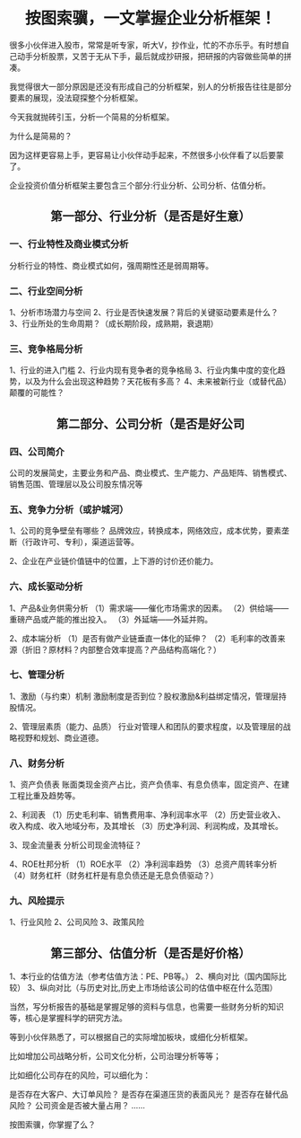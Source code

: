 # <center>按图索骥，一文掌握企业分析框架！</center>
很多小伙伴进入股市，常常是听专家，听大V，抄作业，忙的不亦乐乎。有时想自己动手分析股票，又苦于无从下手，最后就成抄研报，把研报的内容做些简单的拼凑。

我觉得很大一部分原因是还没有形成自己的分析框架，别人的分析报告往往是部分要素的展现，没法窥探整个分析框架。

今天我就抛砖引玉，分析一个简易的分析框架。

为什么是简易的？

因为这样更容易上手，更容易让小伙伴动手起来，不然很多小伙伴看了以后要蒙了。

企业投资价值分析框架主要包含三个部分:行业分析、公司分析、估值分析。
## <center>第一部分、行业分析（是否是好生意）</center> 

### 一、行业特性及商业模式分析
分析行业的特性、商业模式如何，强周期性还是弱周期等。

### 二、行业空间分析

1、分析市场潜力与空间
2、行业是否快速发展？背后的关键驱动要素是什么？
3、行业所处的生命周期？（成长期阶段，成熟期，衰退期）

### 三、竞争格局分析

1、行业的进入门槛
2、行业内现有竞争者的竞争格局
3、行业内集中度的变化趋势，以及为什么会出现这种趋势？天花板有多高？
4、未来被新行业（或替代品）颠覆的可能性？

##  <center>第二部分、公司分析（是否是好公司</center>

### 四、公司简介
公司的发展简史，主要业务和产品、商业模式、生产能力、产品矩阵、销售模式、销售范围、管理层以及公司股东情况等

### 五、竞争力分析（或护城河）
1、公司的竞争壁垒有哪些？
品牌效应，转换成本，网络效应，成本优势，要素垄断（行政许可、专利），渠道运营等。

2、企业在产业链价值链中的位置，上下游的讨价还价能力。

### 六、成长驱动分析

1、产品&业务供需分析
（1）需求端——催化市场需求的因素。
（2）供给端——重磅产品或产能的推出投入。
（3）外延端——外延并购。

2、成本端分析
（1）是否有做产业链垂直一体化的延伸？
（2）毛利率的改善来源（折旧？原材料？内部整合效率提高？产品结构高端化？）


### 七、管理分析

1、激励（与约束）机制
激励制度是否到位？股权激励&利益绑定情况，管理层持股情况。

2、管理层素质（能力、品质）
行业对管理人和团队的要求程度，以及管理层的战略视野和规划、商业道德。

### 八、财务分析

1、资产负债表
账面类现金资产占比，资产负债率、有息负债率，固定资产、在建工程比重及趋势等。

2、利润表
（1）历史毛利率、销售费用率、净利润率水平
（2）历史营业收入、收入构成、收入地域分布，及其增长
（3）历史净利润、利润构成，及其增长。

3、现金流量表
分析公司现金流特征？

4、ROE杜邦分析
（1）ROE水平
（2）净利润率趋势
（3）总资产周转率分析
（4）财务杠杆（财务杠杆是有息负债还是无息负债驱动？）

### 九、风险提示

1、行业风险
2、公司风险
3、政策风险

##  <center>第三部分、估值分析（是否是好价格）</center>

1、本行业的估值方法（参考估值方法：PE、PB等。）
2、横向对比（国内国际比较）
3、纵向对比（与历史对比,历史上市场给该公司的估值中枢在什么范围）


当然，写分析报告的基础是掌握足够的资料与信息，也需要一些财务分析的知识等，核心是掌握科学的研究方法。

等到小伙伴熟悉了，可以根据自己的实际增加板块，或细化分析框架。

比如增加公司战略分析，公司文化分析，公司治理分析等等；

比如细化公司存在的风险，可以细化为：

是否存在大客户、大订单风险？
是否存在渠道压货的表面风光？
是否存在替代品风险？
公司资金是否被大量占用？
……

按图索骥，你掌握了么？